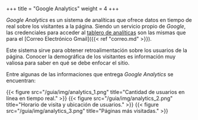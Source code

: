 +++
title = "Google Analytics"
weight = 4
+++

*Google Analytics* es un sistema de analíticas que ofrece datos en tiempo de real sobre los visitantes a la página. Siendo un servicio propio de *Google*, las credenciales para acceder al [tablero de analíticas](https://analytics.google.com/analytics/web/) son las mismas que para el [Correo Electrónico Gmail]({{< ref "correo.md" >}}).

Este sistema sirve para obtener retroalimentación sobre los usuarios de la página. Conocer la demográfica de los visitantes es información muy valiosa para saber en qué se debe enfocar el sitio.

Entre algunas de las informaciones que entrega *Google Analytics* se encuentran:

{{< figure src="/guia/img/analytics_1.png" title="Cantidad de usuarios en línea en tiempo real." >}}
{{< figure src="/guia/img/analytics_2.png" title="Horario de visita y ubicación de usuarios." >}}
{{< figure src="/guia/img/analytics_3.png" title="Páginas más visitadas." >}}
